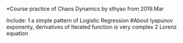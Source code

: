 *Course practice of Chaos Dynamics 
by sthyao from 2019.Mar

Include:
    1 a simple pattern of Logistic Regression
        #About lyapunov exponenty, derivatives of Iterated function is very complex
    2 Lorenz equation

